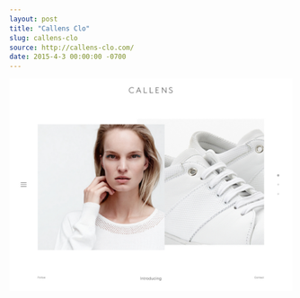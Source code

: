 ```yaml
---
layout: post
title: "Callens Clo"
slug: callens-clo
source: http://callens-clo.com/
date: 2015-4-3 00:00:00 -0700
---
```


<img src="/screenshots/callens-clo.jpg">
